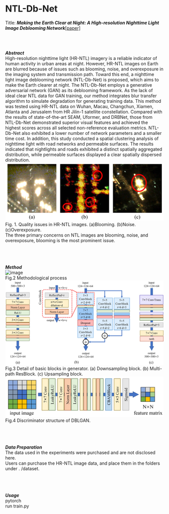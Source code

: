 # NTL-Db-Net

Title: ***Making the Earth Clear at Night: A High-resolution Nighttime Light Image Deblooming Network***[[paper]](https://ieeexplore.ieee.org/document/10266374)

<br>
<br>

***Abstract***<br>
High-resolution nighttime light (HR-NTL) imagery is a reliable indicator of human activity in urban areas at night. However, HR-NTL images on Earth are blurred because of issues such as blooming, noise, and overexposure in the imaging system and transmission path. Toward this end, a nighttime light image deblooming network (NTL-Db-Net) is proposed, which aims to make the Earth clearer at night. The NTL-Db-Net employs a generative adversarial network (GAN) as its deblooming framework. As the lack of ideal clear NTL data for GAN training, our method integrates blur transfer algorithm to simulate degradation for generating training data. This method was tested using HR-NTL data on Wuhan, Macau, Changchun, Xiamen, Atlanta and Jerusalem from HR Jilin-1 satellite constellation. Compared with the results of state-of-the-art SEAM, Uformer, and DRBNet, those from NTL-Db-Net demonstrated superior visual features and achieved the highest scores across all selected non-reference evaluation metrics. NTL-Db-Net also exhibited a lower number of network parameters and a smaller time cost. In addition, this study conducted a spatial clustering analysis of nighttime light with road networks and permeable surfaces. The results indicated that nightlights and roads exhibited a distinct spatially aggregated distribution, while permeable surfaces displayed a clear spatially dispersed distribution.
<br>
![image](https://github.com/lixinghua5540/NTL-Db-Net/blob/master/images/%E5%9B%BE1NLT%E5%BD%B1%E5%83%8F%E9%97%AE%E9%A2%98%E5%B1%95%E7%A4%BA.jpg)
<br>Fig. 1. Quality issues in HR-NTL images. (a)Blooming. (b)Noise. (c)Overexposure.
<br>
The three primary concerns on NTL images are blooming, noise, and overexposure, blooming is the most prominent issue.
<br>
<br>
<br>
<br>
<br>
***Method***<br>
![image](https://github.com/lixinghua5540/NTL-Db-Net/blob/master/images/%E5%9B%BE2%E6%B5%81%E7%A8%8B%E5%9B%BE%E6%80%BB%E8%A7%88.jpg)
<br>Fig.2 Methodological process
<br>
![image](https://github.com/lixinghua5540/NTL-Db-Net/blob/master/images/%E5%9B%BE5%E6%A8%A1%E5%9D%97%E5%B1%95%E7%A4%BA.jpg)
<br>Fig.3 Detail of basic blocks in generator. (a) Downsampling block. (b) Multi-path ResBlock. (c) Upsampling block.
<br>
![image](https://github.com/lixinghua5540/NTL-Db-Net/blob/master/images/%E5%9B%BE6%E5%88%A4%E5%88%AB%E5%99%A8%E7%BB%93%E6%9E%84.jpg)
<br>Fig.4  Discriminator structure of DBLGAN.
<br>
<br>
<br>
<br>
<br>
***Data Preparation***<br>
The data used in the experiments were purchased and are not disclosed here.<br>
Users can purchase the HR-NTL image data, and place them in the folders under . /dataset.
<br>
<br>
<br>
<br>
<br>
***Usage***
<br>
pytorch<br>
run train.py
